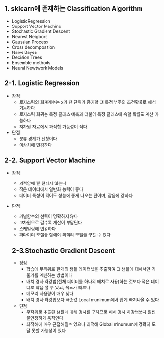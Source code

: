 ## 1. sklearn에 존재하는 Classification Algorithm
- LogisticRegression
- Support Vector Machine
- Stochastic Gradient Descent
- Nearest Neigbors
- Gaussian Process
- Cross decomposition
- Naive Bayes
- Decision Trees
- Ensemble methods
- Neural Newtwork Models

## 2-1. Logistic Regression
- 장점
	- 로지스틱의 회계계수는 x가 한 단위가 증가할 떄 특정 범주의 조건확률로 해석 가능하다
	- 로지스틱 회귀는 특정 클래스 예측과 더불어 특정 클래스에 속할 확률도 계산 가능하다
	- 저차원 자료에서 과적합 가능성이 적다
- 단점
	- 분류 경계가 선형이다
	- 이상치에 민감하다

## 2-2. Support Vector Machine
- 장점
	- 과적합에 잘 걸리지 않는다
	- 적은 데이터에서 일반화 능력이 좋다
	- 데이터 특성이 적어도 성능에 좋게 나오는 편이며, 잡음에 강하다
- 단점
	- 커널함수의 선택이 명확하지 않다
	- 고차원으로 갈수록 계산이 부담딘다
	- 스케일링에 민감하다
	- 파라미터 조절을 잘해야 최적의 모델을 구할 수 있다

	## 2-3.Stochastic Gradient Descent
	- 장점
		- 학습에 무작위로 한개의 샘플 데이터셋을 추출하여 그 샘플에 대해서만 기울기를 계산하는 방법이다
		- 배치 경사 하강법(전체 데이터를 하나의 배치로 사용)하는 것보다 적은 데이터로 학습 할 수 있고, 속도가 빠르다
		- 메모리 사용량이 매우 낮다
		- 배치 경사 하강법보다 극솟값 Local munimum에서 쉽게 빠져나올 수 있다
	- 단점
		- 무작위로 추출된 샘플에 대해 경사를 구하므로 배치 경사 하강법보다 훨씬 불안정하게 움직인다
		- 최적해에 매우 근접해질수 있으나 최적해 Global minumum에 정확히 도달 못할 가능성이 있다

	